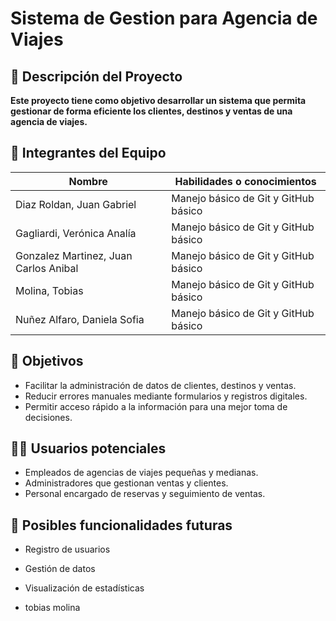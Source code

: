 # Sistema de Gestion para Agencia de Viajes

## 📝 Descripción del Proyecto

**Este proyecto tiene como objetivo desarrollar un sistema que permita gestionar de forma eficiente los clientes, destinos y ventas de una agencia de viajes.**

## 👥 Integrantes del Equipo

| Nombre                                | Habilidades o conocimientos            |
| ------------------------------------- | -------------------------------------- |
| Diaz Roldan, Juan Gabriel             | Manejo básico de Git y GitHub básico   |
| Gagliardi, Verónica Analía            | Manejo básico de Git y GitHub básico   |
| Gonzalez Martinez, Juan Carlos Anibal | Manejo básico de Git y GitHub básico   |
| Molina, Tobias                        | Manejo básico de Git y GitHub básico   |
| Nuñez Alfaro, Daniela Sofia           | Manejo básico de Git y GitHub básico   | 

## 🌟 Objetivos

- Facilitar la administración de datos de clientes, destinos y ventas.
- Reducir errores manuales mediante formularios y registros digitales.
- Permitir acceso rápido a la información para una mejor toma de decisiones.

## 🧑‍💼 Usuarios potenciales

- Empleados de agencias de viajes pequeñas y medianas.
- Administradores que gestionan ventas y clientes.
- Personal encargado de reservas y seguimiento de ventas.

## 🔧 Posibles funcionalidades futuras

- Registro de usuarios
- Gestión de datos
- Visualización de estadísticas

- tobias molina


